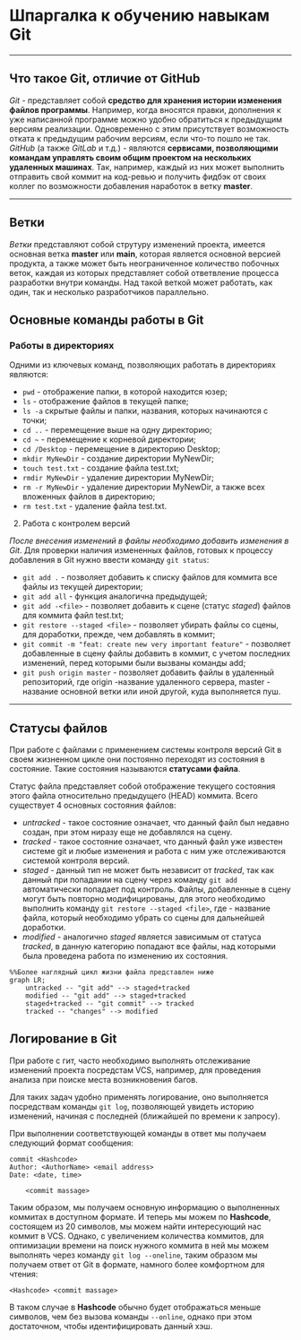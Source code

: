 # Шпаргалка к обучению навыкам Git

----

## Что такое Git, отличие от GitHub
_Git_ - представляет собой __средство для хранения истории изменения файлов программы__. Например, когда вносятся правки, дополнения к уже написанной программе можно удобно обратиться к предыдущим версиям реализации. Одновременно с этим присутствует возможность отката к предыдущим рабочим версиям, если что-то пошло не так.
_GitHub_ (а также _GitLab_ и т.д.) - являются __сервисами, позволяющими командам управлять своим общим проектом на нескольких удаленных машинах__. Так, например, каждый из них может выполнить отправить свой коммит на код-ревью и получить фидбэк от своих коллег по возможности добавления наработок в ветку __master__.

----

## Ветки

_Ветки_ представляют собой струтуру изменений проекта, имеется основная ветка __master__ или __main__, которая является основной версией продукта, а также может быть неограниченное количество побочных веток, каждая из которых представляет собой ответвление процесса разработки внутри команды. Над такой веткой может работать, как один, так и несколько разработчиков параллельно.

## Основные команды работы в Git

### Работы в директориях

Одними из ключевых команд, позволяющих работать в директориях являются:
- ```pwd``` - отображение папки, в которой находится юзер;
- ```ls``` - отображение файлов в текущей папке;
- ```ls -a``` скрытые файлы и папки, названия, которых начинаются с точки;
- ```cd ..``` - перемещение выше на одну директорию;
- ```cd ~``` - перемещение к корневой директории;
- ```cd /Desktop``` - перемещение в директорию Desktop;
- ```mkdir MyNewDir``` - создание директории MyNewDir;
- ```touch test.txt``` - создание файла test.txt;
- ```rmdir MyNewDir``` - удаление директории MyNewDir;
- ```rm -r MyNewDir``` - удаление директории MyNewDir, а также всех вложенных файлов в директорию;
- ```rm test.txt``` - удаление файла test.txt.

2. Работа с контролем версий

_После внесения изменений в файлы необходимо добавить изменения в Git_.
Для проверки наличия измененных файлов, готовых к процессу добавления в Git нужно ввести команду `git status`:

- ```git add .``` - позволяет добавить к списку файлов для коммита все файлы из текущей директории;
- ```git add all``` - функция аналогична предыдущей;
- ```git add -<file>``` - позволяет добавить к сцене (статус _staged_) файлов для коммита файл test.txt;
- ```git restore --staged <file>``` - позволяет убирать файлы со сцены, для доработки, прежде, чем добавлять в коммит;
- ```git commit -m "feat: create new very important feature"``` - позволяет добавленные в сцену файлы добавить в коммит, с учетом последних изменений, перед которыми были вызваны команды add;
- ```git push origin master``` - позволяет добавить файлы в удаленный репозиторий, где origin -название удаленного сервера, master - название основной ветки или иной другой, куда выполняется пуш.

----

## Статусы файлов

При работе с файлами с применением системы контроля версий Git в своем жизненном цикле они постоянно переходят из состояния в состояние. Такие состояния называются __статусами файла__.

Статус файла представляет собой отображение текущего состояния этого файла относительно предыдущего (HEAD) коммита. Всего существует 4 основных состояния файлов:
- _untracked_ - такое состояние означает, что данный файл был недавно создан, при этом ниразу еще не добавлялся на сцену.
- _tracked_ - такое состояние означает, что данный файл уже известен системе git и любые изменения и работа с ним уже отслеживаются системой контроля версий.
- _staged_ - данный тип не может быть независит от _tracked_, так как данный при попадании на сцену через команду ```git add``` автоматически попадает под контроль. Файлы, добавленные в сцену могут быть повторно модифицированы, для этого необходимо выполнить команду ```git restore --staged <file>```, где <file> - название файла, который необходимо убрать со сцены для дальнейшей доработки.
- _modified_ - аналогично _staged_ является зависимым от статуса _tracked_, в данную категорию попадают все файлы, над которыми была проведена работа по изменению их состояния.

```mermaid
%%Более наглядный цикл жизни файла представлен ниже
graph LR;
    untracked -- "git add" --> staged+tracked
    modified -- "git add" --> staged+tracked
    staged+tracked -- "git commit" --> tracked
    tracked -- "changes" --> modified 
```

## Логирование в Git

При работе с гит, часто необходимо выполнять отслеживание изменений проекта посредстам VCS, например, для проведения анализа при поиске места возникновения багов.

Для таких задач удобно применять логирование, оно выполняется посредствам команды ```git log```, позволяющей увидеть историю изменений, начиная с последней (ближайшей по времени к запросу).

При выполнении соответствующей команды в ответ мы получаем следующий формат сообщения:
```
commit <Hashcode>
Author: <AuthorName> <email address>
Date: <date, time>

	<commit massage>
```

Таким образом, мы получаем основную информацию о выполненных коммитах в доступном формате. И теперь мы можем по __Hashcode__, состоящем из 20 символов, мы можем найти интересующий нас коммит в VCS. Однако, с увеличением количества коммитов, для оптимизации времени на поиск нужного коммита в ней мы можем выполнять через команду ```git log --oneline```, таким образом мы получаем ответ от Git в формате, намного более комфортном для чтения:

```<Hashcode> <commit massage>```

В таком случае в __Hashcode__ обычно будет отображаться меньше символов, чем без вызова команды ```--online```, однако при этом достаточном, чтобы идентифицировать данный хэш.